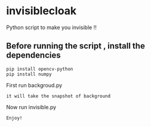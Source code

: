 # invisiblecloak
Python script to make you invisible !!

## Before running the script , install the dependencies
```
pip install opencv-python
pip install numpy
```

First run backgroud.py
``` 
it will take the snapshot of background
```
Now run invisible.py
```
Enjoy!
```
